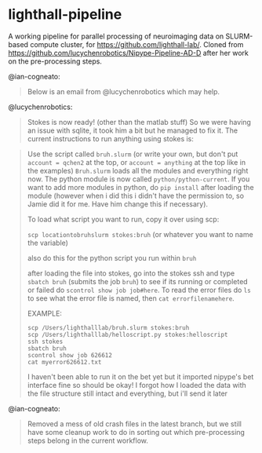 # lighthall-pipeline
A working pipeline for parallel processing of neuroimaging data on SLURM-based compute cluster, for https://github.com/lighthall-lab/.
Cloned from https://github.com/lucychenrobotics/Nipype-Pipeline-AD-D after her work on the pre-processing steps.

@ian-cogneato:
> Below is an email from @lucychenrobotics which may help.

@lucychenrobotics:
> Stokes is now ready! (other than the matlab stuff) 
> So we were having an issue with sqlite, it took him a bit but he managed to fix it. The current instructions to run anything using stokes is:

> Use the script called `bruh.slurm` (or write your own, but don't put `account = qchen2` at the top, or `account = anything` at the top like in the examples) `Bruh.slurm` loads all the modules and everything right now. The python module is now called `python/python-current`. If you want to add more modules in python, do `pip install` after loading the module (however when i did this i didn't have the permission to, so Jamie did it for me. Have him change this if necessary). 
>
> To load what script you want to run, copy it over using scp:
> 
> `scp locationtobruhslurm stokes:bruh` (or whatever you want to name the variable)
> 
> also do this for the python script you run within `bruh`
>
> after loading the file into stokes, go into the stokes ssh and type `sbatch bruh` (submits the job `bruh`) to see if its running or completed or failed do `scontrol show job job#here`. To read the error files do `ls` to see what the error file is named, then `cat errorfilenamehere`.
>
> EXAMPLE: 
> ~~~
> scp /Users/lighthalllab/bruh.slurm stokes:bruh
> scp /Users/lighthalllab/helloscript.py stokes:helloscript
> ssh stokes
> sbatch bruh
> scontrol show job 626612
> cat myerror626612.txt
> ~~~
>
> I haven't been able to run it on the bet yet but it imported nipype's bet interface fine so should be okay! I forgot how I loaded the data with the file structure still intact and everything, but i'll send it later

@ian-cogneato:
> Removed a mess of old crash files in the latest branch, but we still have some cleanup work to do in sorting out which pre-processing steps belong in the current workflow.
